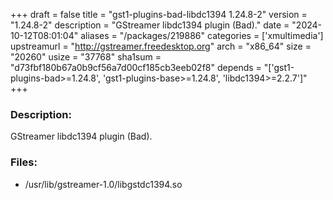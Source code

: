 +++
draft = false
title = "gst1-plugins-bad-libdc1394 1.24.8-2"
version = "1.24.8-2"
description = "GStreamer libdc1394 plugin (Bad)."
date = "2024-10-12T08:01:04"
aliases = "/packages/219886"
categories = ['xmultimedia']
upstreamurl = "http://gstreamer.freedesktop.org"
arch = "x86_64"
size = "20260"
usize = "37768"
sha1sum = "d73fbf180b67a0b9cf56a7d00cf185cb3eeb02f8"
depends = "['gst1-plugins-bad>=1.24.8', 'gst1-plugins-base>=1.24.8', 'libdc1394>=2.2.7']"
+++
### Description: 
GStreamer libdc1394 plugin (Bad).

### Files: 
* /usr/lib/gstreamer-1.0/libgstdc1394.so
